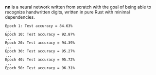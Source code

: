 **nn** is a neural network written from scratch with the goal of being able to
recognize handwritten digits, written in pure Rust with minimal dependencies.

```
Epoch 1: Test accuracy = 84.63%
...
Epoch 10: Test accuracy = 92.87%
...
Epoch 20: Test accuracy = 94.39%
...
Epoch 30: Test accuracy = 95.27%
...
Epoch 40: Test accuracy = 95.72%
...
Epoch 50: Test accuracy = 96.31%
```
